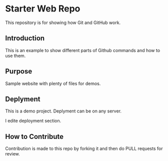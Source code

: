 # Starter Web Repo

This repository is for showing how Git and GitHub work.

## Introduction

This is an example to show different parts of Github commands and how to use them. 

## Purpose

Sample website with plenty of files for demos.


## Deplyment

This is a demo project. Deplyment can be on any server. 

I edite deployment section.


## How to Contribute

Contribution is made to this repo by forking it and then do PULL requests for review.